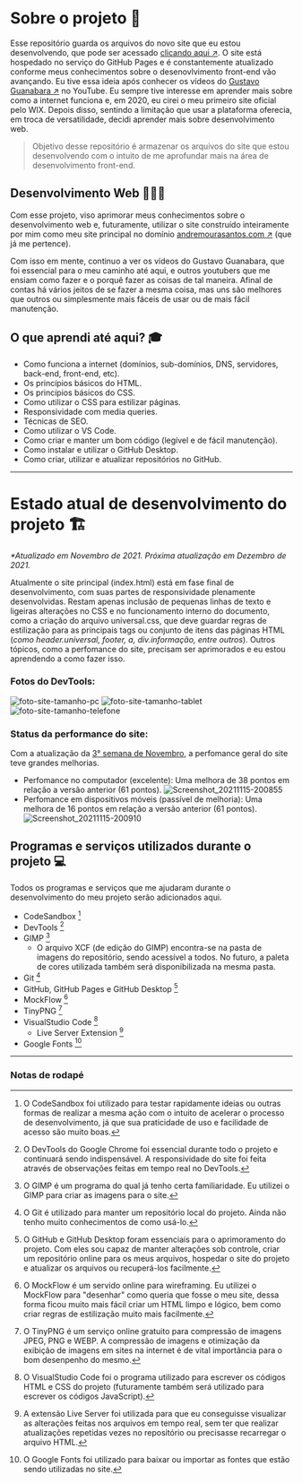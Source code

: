 # Sobre o projeto 📝
Esse repositório guarda os arquivos do novo site que eu estou desenvolvendo, que pode ser acessado [clicando aqui ↗](https://andremourasantos.github.io/). O site está hospedado no serviço do GitHub Pages e é constantemente atualizado conforme meus conhecimentos sobre o desenovlvimento front-end vão avançando. Eu tive essa ideia após conhecer os vídeos do [Gustavo Guanabara ↗](https://www.youtube.com/c/CursoemV%C3%ADdeo) no YouTube. Eu sempre tive interesse em aprender mais sobre como a internet funciona e, em 2020, eu cirei o meu primeiro site oficial pelo WIX. Depois disso, sentindo a limitação que usar a plataforma oferecia, em troca de versatilidade, decidi aprender mais sobre desenvolvimento web.

> Objetivo desse repositório é armazenar os arquivos do site que estou desenvolvendo com o intuito de me aprofundar mais na área de desenvolvimento front-end.

## Desenvolvimento Web 👨🏽‍💻
Com esse projeto, viso aprimorar meus conhecimentos sobre o desenvolvimento web e, futuramente, utilizar o site construído inteiramente por mim como meu site principal no domínio [andremourasantos.com ↗](https://www.andremoruasantos.com) (que já me pertence).

Com isso em mente, continuo a ver os vídeos do Gustavo Guanabara, que foi essencial para o meu caminho até aqui, e outros youtubers que me ensiam como fazer e o porquê fazer as coisas de tal maneira. Afinal de contas há vários jeitos de se fazer a mesma coisa, mas uns são melhores que outros ou simplesmente mais fáceis de usar ou de mais fácil manutenção.

## O que aprendi até aqui? 🎓
- Como funciona a internet (domínios, sub-domínios, DNS, servidores, back-end, front-end, etc).
- Os princípios básicos do HTML.
- Os princípios básicos do CSS.
- Como utilizar o CSS para estilizar páginas.
- Responsividade com media queries.
- Técnicas de SEO.
- Como utilizar o VS Code.
- Como criar e manter um bom código (legível e de fácil manutenção).
- Como instalar e utilizar o GitHub Desktop.
- Como criar, utilizar e atualizar repositórios no GitHub.

---

# Estado atual de desenvolvimento do projeto 🏗
_*Atualizado em Novembro de 2021. Próxima atualização em Dezembro de 2021._

Atualmente o site principal (index.html) está em fase final de desenvolvimento, com suas partes de responsividade plenamente desenvolvidas. Restam apenas inclusão de pequenas linhas de texto e ligeiras alterações no CSS e no funcionamento interno do documento, como a criação do arquivo universal.css, que deve guardar regras de estilização para as principais tags ou conjunto de itens das páginas HTML (_como header.universal, footer, a, div.informação, entre outros_). Outros tópicos, como a perfomance do site, precisam ser aprimorados e eu estou aprendendo a como fazer isso.

### Fotos do DevTools:
![foto-site-tamanho-pc](https://user-images.githubusercontent.com/92397834/140981870-86a6eda3-662d-434a-a324-aeba7fb4b817.png)
![foto-site-tamanho-tablet](https://user-images.githubusercontent.com/92397834/140981875-ec3bc36a-5db0-4379-a4c5-44bfbd8eca85.png)
![foto-site-tamanho-telefone](https://user-images.githubusercontent.com/92397834/140981879-81a0b9df-dd63-4212-9841-75b2088c2a7b.png)

### Status da performance do site:
Com a atualização da [3° semana de Novembro](https://github.com/andremourasantos/andremourasantos.github.io/commit/7cc10be792253b7e45174922f1cd6e74b482a8b6), a perfomance geral do site teve grandes melhorias.
- Perfomance no computador (excelente): Uma melhora de 38 pontos em relação a versão anterior (61 pontos).
	![Screenshot_20211115-200855](https://user-images.githubusercontent.com/92397834/142767748-3ca14e82-348c-4d63-abfb-6825248af248.png)
- Perfomance em dispositivos móveis (passível de melhoria): Uma melhora de 16 pontos em relação a versão anterior (61 pontos).
	![Screenshot_20211115-200910](https://user-images.githubusercontent.com/92397834/142767757-51d9de68-f4fe-4ac0-a835-0517f93243b5.png)

## Programas e serviços utilizados durante o projeto 💻
Todos os programas e serviços que me ajudaram durante o desenvolvimento do meu projeto serão adicionados aqui.
- CodeSandbox [^1]
- DevTools [^2]
- GIMP [^3]
	- O arquivo XCF (de edição do GIMP) encontra-se na pasta de imagens do repositório, sendo acessível a todos. No futuro, a paleta de cores utilizada também será disponibilizada na mesma pasta.
- Git [^4]
- GitHub, GitHub Pages e GitHub Desktop [^5]
- MockFlow [^6]
- TinyPNG [^7]
- VisualStudio Code [^8]
	- Live Server Extension [^9]
- Google Fonts [^10]

---

### Notas de rodapé
[^1]:O CodeSandbox foi utilizado para testar rapidamente ideias ou outras formas de realizar a mesma ação com o intuito de acelerar o processo de desenvolvimento, já que sua praticidade de uso e facilidade de acesso são muito boas.
[^2]:O DevTools do Google Chrome foi essencial durante todo o projeto e continuará sendo indispensável. A responsividade do site foi feita através de observações feitas em tempo real no DevTools.
[^3]:O GIMP é um programa do qual já tenho certa familiaridade. Eu utilizei o GIMP para criar as imagens para o site.
[^4]:O Git é utilizado para manter um repositório local do projeto. Ainda não tenho muito conhecimentos de como usá-lo.
[^5]:O GitHub e GitHub Desktop foram essenciais para o aprimoramento do projeto. Com eles sou capaz de manter alterações sob controle, criar um repositório online para os meus arquivos, hospedar o site do projeto e atualizar os arquivos ou recuperá-los facilmente.
[^6]:O MockFlow é um servido online para wireframing. Eu utilizei o MockFlow para "desenhar" como queria que fosse o meu site, dessa forma ficou muito mais fácil criar um HTML limpo e lógico, bem como criar regras de estilização muito mais facilmente.
[^7]:O TinyPNG é um serviço online gratuito para compressão de imagens JPEG, PNG e WEBP. A compressão de imagens e otimização da exibição de imagens em sites na internet é de vital importância para o bom desenpenho do mesmo.
[^8]:O VisualStudio Code foi o programa utilizado para escrever os códigos HTML e CSS do projeto (futuramente também será utilizado para escrever os códigos JavaScript).
[^9]:A extensão Live Server foi utilizada para que eu conseguisse visualizar as alterações feitas nos arquivos em tempo real, sem ter que realizar atualizações repetidas vezes no repositório ou precisasse recarregar o arquivo HTML.
[^10]:O Google Fonts foi utilizado para baixar ou importar as fontes que estão sendo utilizadas no site.
